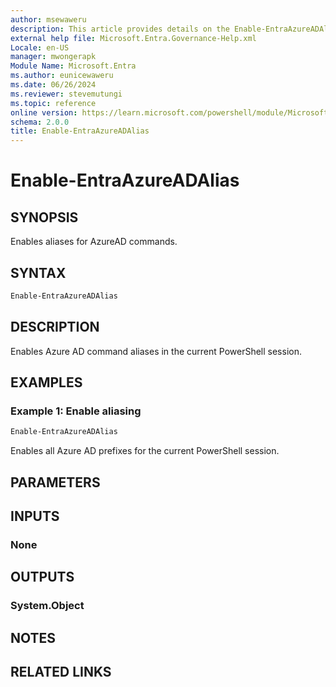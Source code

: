 ```yaml
---
author: msewaweru
description: This article provides details on the Enable-EntraAzureADAlias command.
external help file: Microsoft.Entra.Governance-Help.xml
Locale: en-US
manager: mwongerapk
Module Name: Microsoft.Entra
ms.author: eunicewaweru
ms.date: 06/26/2024
ms.reviewer: stevemutungi
ms.topic: reference
online version: https://learn.microsoft.com/powershell/module/Microsoft.Entra/Enable-EntraAzureADAlias
schema: 2.0.0
title: Enable-EntraAzureADAlias
---
```


# Enable-EntraAzureADAlias

## SYNOPSIS

Enables aliases for AzureAD commands.

## SYNTAX

```powershell
Enable-EntraAzureADAlias
```

## DESCRIPTION

Enables Azure AD command aliases in the current PowerShell session.

## EXAMPLES

### Example 1: Enable aliasing

```powershell
Enable-EntraAzureADAlias
```

Enables all Azure AD prefixes for the current PowerShell session.

## PARAMETERS

## INPUTS

### None

## OUTPUTS

### System.Object

## NOTES

## RELATED LINKS
